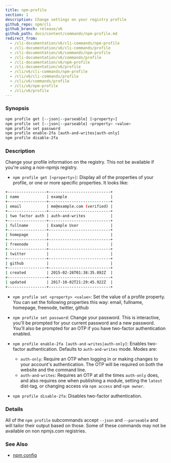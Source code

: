 ```yaml
---
title: npm-profile
section: 1
description: Change settings on your registry profile
github_repo: npm/cli
github_branch: release/v6
github_path: docs/content/commands/npm-profile.md
redirect_from:
  - /cli-documentation/v6/cli-commands/npm-profile
  - /cli-documentation/v6/cli-commands/profile
  - /cli-documentation/v6/commands/npm-profile
  - /cli-documentation/v6/commands/profile
  - /cli-documentation/v6/npm-profile
  - /cli-documentation/v6/profile
  - /cli/v6/cli-commands/npm-profile
  - /cli/v6/cli-commands/profile
  - /cli/v6/commands/profile
  - /cli/v6/npm-profile
  - /cli/v6/profile
---
```


### Synopsis

```bash
npm profile get [--json|--parseable] [<property>]
npm profile set [--json|--parseable] <property> <value>
npm profile set password
npm profile enable-2fa [auth-and-writes|auth-only]
npm profile disable-2fa
```

### Description

Change your profile information on the registry. This not be available if you're using a non-npmjs registry.

- `npm profile get [<property>]`: Display all of the properties of your profile, or one or more specific properties. It looks like:

```bash
+-----------------+---------------------------+
| name            | example                   |
+-----------------+---------------------------+
| email           | me@example.com (verified) |
+-----------------+---------------------------+
| two factor auth | auth-and-writes           |
+-----------------+---------------------------+
| fullname        | Example User              |
+-----------------+---------------------------+
| homepage        |                           |
+-----------------+---------------------------+
| freenode        |                           |
+-----------------+---------------------------+
| twitter         |                           |
+-----------------+---------------------------+
| github          |                           |
+-----------------+---------------------------+
| created         | 2015-02-26T01:38:35.892Z  |
+-----------------+---------------------------+
| updated         | 2017-10-02T21:29:45.922Z  |
+-----------------+---------------------------+
```

- `npm profile set <property> <value>`: Set the value of a profile property. You can set the following properties this way: email, fullname, homepage, freenode, twitter, github

- `npm profile set password`: Change your password. This is interactive, you'll be prompted for your current password and a new password. You'll also be prompted for an OTP if you have two-factor authentication enabled.

- `npm profile enable-2fa [auth-and-writes|auth-only]`: Enables two-factor authentication. Defaults to `auth-and-writes` mode. Modes are:

  - `auth-only`: Require an OTP when logging in or making changes to your account's authentication. The OTP will be required on both the website and the command line.
  - `auth-and-writes`: Requires an OTP at all the times `auth-only` does, and also requires one when publishing a module, setting the `latest` dist-tag, or changing access via `npm access` and `npm owner`.

- `npm profile disable-2fa`: Disables two-factor authentication.

### Details

All of the `npm profile` subcommands accept `--json` and `--parseable` and will tailor their output based on those. Some of these commands may not be available on non npmjs.com registries.

### See Also

- [npm config](/cli/v6/commands/npm-config)
